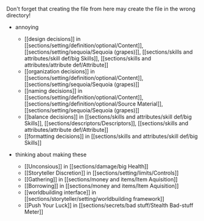 Don't forget that creating the file from here may create the file in the wrong directory!

- annoying
	- [[design decisions]] in [[sections/setting/definition/optional/Content]], [[sections/setting/sequoia/Sequoia (grapes)]], [[sections/skills and attributes/skill def/big Skills]], [[sections/skills and attributes/attribute def/Attribute]]
	- [[organization decisions]] in [[sections/setting/definition/optional/Content]], [[sections/setting/sequoia/Sequoia (grapes)]]
	- [[naming decisions]] in [[sections/setting/definition/optional/Content]], [[sections/setting/definition/optional/Source Material]], [[sections/setting/sequoia/Sequoia (grapes)]]
	- [[balance decisions]] in [[sections/skills and attributes/skill def/big Skills]], [[sections/descriptors/Descriptors]], [[sections/skills and attributes/attribute def/Attribute]]
	- [[formatting decisions]] in [[sections/skills and attributes/skill def/big Skills]]


- thinking about making these
	- [[Unconsious]] in [[sections/damage/big Health]]
	- [[Storyteller Discretion]] in [[sections/setting/limits/Controls]]
	- [[Gathering]] in [[sections/money and items/Item Aquisition]]
	- [[Borrowing]] in [[sections/money and items/Item Aquisition]]
	- [[worldbuilding interface]] in [[sections/storyteller/setting/worldbuilding framework]]
	- [[Push Your Luck]] in [[sections/secrets/bad stuff/Stealth Bad-stuff Meter]]